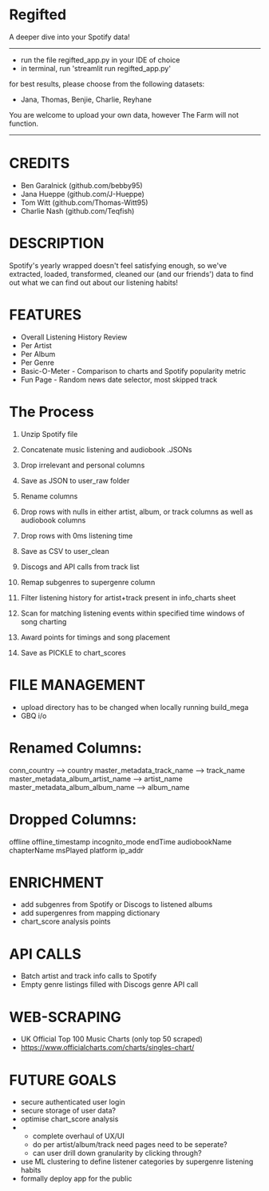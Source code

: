 # Regifted
A deeper dive into your Spotify data!

********************************************************************************
- run the file regifted_app.py in your IDE of choice
- in terminal, run 'streamlit run regifted_app.py'

for best results, please choose from the following datasets:
- Jana, Thomas, Benjie, Charlie, Reyhane

You are welcome to upload your own data, however The Farm will not function.
********************************************************************************

# CREDITS
- Ben Garalnick (github.com/bebby95)
- Jana Hueppe (github.com/J-Hueppe)
- Tom Witt (github.com/Thomas-Witt95)
- Charlie Nash (github.com/Teqfish)


# DESCRIPTION
Spotify's yearly wrapped doesn't feel satisfying enough, so we've extracted, loaded, transformed, cleaned our (and our friends') data to find out what we can find out about our listening habits!


# FEATURES
- Overall Listening History Review
- Per Artist
- Per Album
- Per Genre
- Basic-O-Meter - Comparison to charts and Spotify popularity metric
- Fun Page - Random news date selector, most skipped track


# The Process
01. Unzip Spotify file
02. Concatenate music listening and audiobook .JSONs
03. Drop irrelevant and personal columns
04. Save as JSON to user_raw folder

05. Rename columns
06. Drop rows with nulls in either artist, album, or track columns as well as audiobook columns
07. Drop rows with 0ms listening time
08. Save as CSV to user_clean
  
09. Discogs and API calls from track list
10. Remap subgenres to supergenre column

11. Filter listening history for artist+track present in info_charts sheet
12. Scan for matching listening events within specified time windows of song charting
13. Award points for timings and song placement
14. Save as PICKLE to chart_scores

# FILE MANAGEMENT
- upload directory has to be changed when locally running build_mega
- GBQ i/o


# Renamed Columns:
conn_country --> country
master_metadata_track_name --> track_name
master_metadata_album_artist_name --> artist_name
master_metadata_album_album_name --> album_name

# Dropped Columns:
offline
offline_timestamp
incognito_mode
endTime
audiobookName
chapterName
msPlayed
platform
ip_addr

# ENRICHMENT
- add subgenres from Spotify or Discogs to listened albums
- add supergenres from mapping dictionary
- chart_score analysis points

# API CALLS
- Batch artist and track info calls to Spotify
- Empty genre listings filled with Discogs genre API call

# WEB-SCRAPING
- UK Official Top 100 Music Charts (only top 50 scraped)
- https://www.officialcharts.com/charts/singles-chart/


# FUTURE GOALS
- secure authenticated user login
- secure storage of user data?
- optimise chart_score analysis
- - complete overhaul of UX/UI
  - do per artist/album/track need pages need to be seperate?
  - can user drill down granularity by clicking through?
- use ML clustering to define listener categories by supergenre listening habits
- formally deploy app for the public
